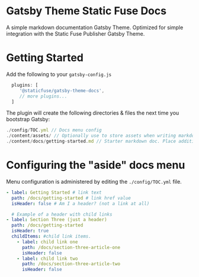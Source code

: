 # Gatsby Theme Static Fuse Docs

A simple markdown documentation Gatsby Theme. Optimized for simple integration with the Static Fuse Publisher Gatsby Theme.

# Getting Started

Add the following to your `gatsby-config.js`
```javascript
  plugins: [
     '@staticfuse/gatsby-theme-docs',
     // more plugins...
  ]
```

The plugin will create the following directories & files the next time you bootstrap Gatsby:

```javascript
./config/TOC.yml // Docs menu config
./content/assets/ // Optionally use to store assets when writing markdown
./content/docs/getting-started.md // Starter markdown doc. Place additional docs as sublings here.
```

# Configuring the "aside" docs menu

Menu configuration is administered by editing the `./config/TOC.yml` file.
```yaml
- label: Getting Started # link text
  path: /docs/getting-started # link href value
  isHeader: false # Am I a header? (not a link at all)

  # Example of a header with child links
- label: Section Three (just a header)
  path: /docs/getting-started
  isHeader: true
  childItems: #child link items.
    - label: child link one
      path: /docs/section-three-article-one
      isHeader: false
    - label: child link two
      path: /docs/section-three-article-two
      isHeader: false
```
